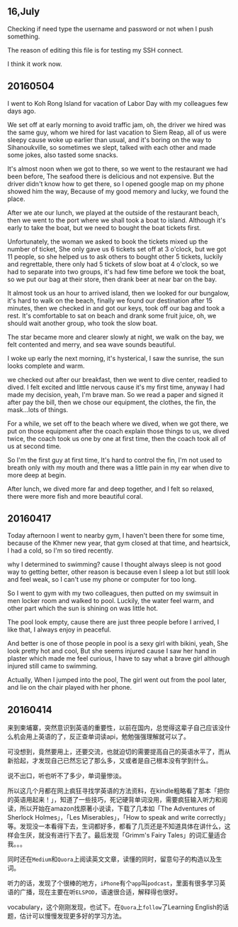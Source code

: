 ## 16,July

Checking if need type the username and password or not when I push something.

The reason of editing this file is for testing my SSH connect.

I think it work now.

## 20160504

I went to Koh Rong Island for vacation of Labor Day with my colleagues few days ago.

We set off at early morning to avoid traffic jam, oh, the driver we hired was the same guy, whom we hired for last vacation to Siem Reap, all of us were sleepy cause woke up earlier than usual, and it's boring on the way to Sihanoukville, so sometimes we slept, talked with each other and made some jokes, also tasted some snacks.

It's almost noon when we got to there, so we went to the restaurant we had been before, The seafood there is delicious and not expensive. But the driver didn't know how to get there, so I opened google map on my phone showed him the way, Because of my good memory and lucky, we found the place.

After we ate our lunch, we played at the outside of the restaurant beach, then we went to the port where we shall took a boat to island. Although it's early to take the boat, but we need to bought the boat tickets first.

Unfortunately, the woman we asked to book the tickets mixed up the number of ticket, She only gave us 6 tickets set off at 3 o'clock, but we got 11 people, so she helped us to ask others to bought other 5 tickets, luckily and regrettable, there only had 5 tickets of slow boat at 4 o'clock, so we had to separate into two groups, it's had few time before we took the boat, so we put our bag at their store, then drank beer at near bar on the bay.

It almost took us an hour to arrived island, then we looked for our bungalow, it's hard to walk on the beach, finally we found our destination after 15 minutes, then we checked in and got our keys, took off our bag and took a rest. It's comfortable to sat on beach and drank some fruit juice, oh, we should wait another group, who took the slow boat.

The star became more and clearer slowly at night, we walk on the bay, we felt contented and merry, and sea wave sounds beautiful.

I woke up early the next morning, it's hysterical, I saw the sunrise, the sun looks complete and warm.

we checked out after our breakfast, then we went to dive center, readied to dived. I felt excited and little nervous cause it's my first time, anyway I had made my decision, yeah, I'm brave man. So we read a paper and signed it after pay the bill, then we chose our equipment, the clothes, the fin, the mask...lots of things.

For a while, we set off to the beach where we dived, when we got there, we put on those equipment after the coach explain those things to us, we dived twice, the coach took us one by one at first time, then the coach took all of us at second time.

So I'm the first guy at first time, It's hard to control the fin, I'm not used to breath only with my mouth and there was a little pain in my ear when dive to more deep at begin.

After lunch, we dived more far and deep together, and I felt so relaxed, there were more fish and more beautiful coral.

## 20160417

Today afternoon I went to nearby gym, I haven't been there for some time, because of the Khmer new year, that gym closed at that time, and heartsick, I had a cold, so I'm so tired recently.

why I determined to swimming? cause I thought always sleep is not good way to getting better, other reason is because even I sleep a lot but still look and feel weak, so I can't use my phone or computer for too long.

So I went to gym with my two colleagues, then putted on my swimsuit in men locker room and walked to pool.
Luckily, the water feel warm, and other part which the sun is shining on was little hot.

The pool look empty, cause there are just three people before I arrived, I like that, I always enjoy in peaceful.

And better is one of those people in pool is a sexy girl with bikini, yeah, She look pretty hot and cool, But she seems injured cause I saw her hand in plaster which made me feel curious, I have to say what a brave girl although injured still came to swimming.

Actually, When I jumped into the pool, The girl went out from the pool later, and lie on the chair played with her phone.

## 20160414

来到柬埔寨，突然意识到英语的重要性，以前在国内，总觉得这辈子自己应该没什么机会用上英语的了，反正查单词读api，勉勉强强理解就可以了。

可没想到，竟然要用上，还要交流，也就迫切的需要提高自己的英语水平了，而从新拾起，才发现自己已然忘记了那么多，又或者是自己根本没有学到什么。

说不出口，听也听不了多少，单词量惨淡。

所以这几个月都在网上疯狂寻找学英语的方法资料，在kindle粗略看了那本「把你的英语用起来！」，知道了一些技巧，死记硬背单词没用，需要疯狂输入听力和阅读，所以开始在amazon找原著小说读，下载了几本如「The Adventures of Sherlock Holmes」，「Les Miserables」，「How to speak and write correctly」等。发现没一本看得下去，生词都好多，都看了几页还是不知道具体在讲什么，这样会生厌，就没有进行下去了。最后发现「Grimm's Fairy Tales」的词汇量适合我。。。

同时还在`Medium`和`Quora`上阅读英文文章，读懂的同时，留意句子的构造以及生词。

听力的话，发现了个很棒的地方，`iPhone`有个`app`叫`podcast`，里面有很多学习英语的广播，现在主要在听`ELSPOD`，语速很合适，解释得也很好。

vocabulary，这个刚刚发现，也试下。在`Quora`上`follow`了Learning English的话题，估计可以慢慢发现更多好的学习方法。